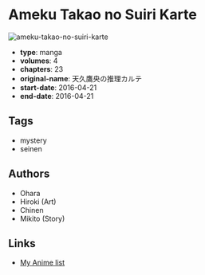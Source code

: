 # Ameku Takao no Suiri Karte

![ameku-takao-no-suiri-karte](https://cdn.myanimelist.net/images/manga/3/193602.jpg)

-   **type**: manga
-   **volumes**: 4
-   **chapters**: 23
-   **original-name**: 天久鷹央の推理カルテ
-   **start-date**: 2016-04-21
-   **end-date**: 2016-04-21

## Tags

-   mystery
-   seinen

## Authors

-   Ohara
-   Hiroki (Art)
-   Chinen
-   Mikito (Story)

## Links

-   [My Anime list](https://myanimelist.net/manga/105715/Ameku_Takao_no_Suiri_Karte)
